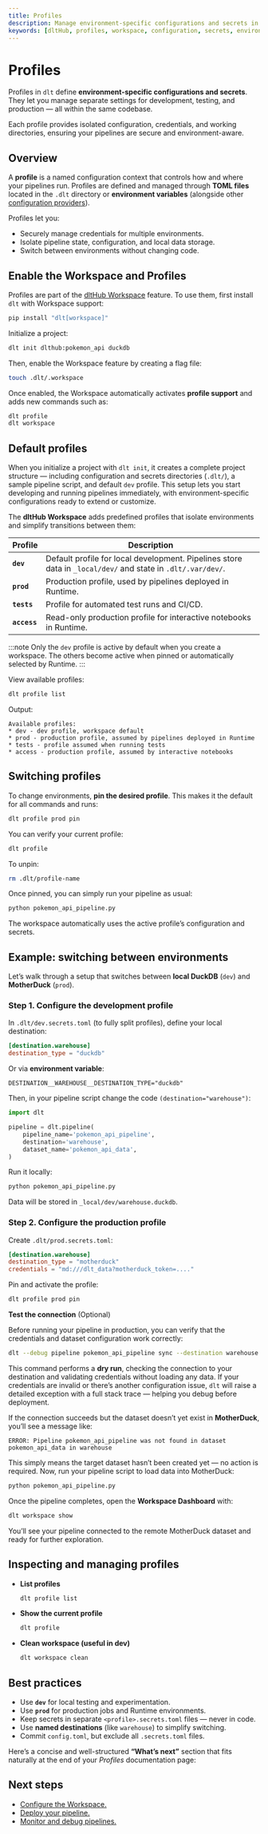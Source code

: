 ```yaml
---
title: Profiles
description: Manage environment-specific configurations and secrets in dlt and dltHub Workspace
keywords: [dltHub, profiles, workspace, configuration, secrets, environments]
---
```


# Profiles

Profiles in `dlt` define **environment-specific configurations and secrets**.
They let you manage separate settings for development, testing, and production — all within the same codebase.

Each profile provides isolated configuration, credentials, and working directories, ensuring your pipelines are secure and environment-aware.

## Overview

A **profile** is a named configuration context that controls how and where your pipelines run.
Profiles are defined and managed through **TOML files** located in the `.dlt` directory or **environment variables** (alongside other [configuration providers](../general-usage/credentials)).

Profiles let you:

* Securely manage credentials for multiple environments.
* Isolate pipeline state, configuration, and local data storage.
* Switch between environments without changing code.

## Enable the Workspace and Profiles

Profiles are part of the [dltHub Workspace](workspace) feature.
To use them, first install `dlt` with Workspace support:

```bash
pip install "dlt[workspace]"
```
Initialize a project:

```bash
dlt init dlthub:pokemon_api duckdb
```

Then, enable the Workspace feature by creating a flag file:

```bash
touch .dlt/.workspace
```

Once enabled, the Workspace automatically activates **profile support** and adds new commands such as:

```bash
dlt profile
dlt workspace
```

## Default profiles

When you initialize a project with `dlt init`, it creates a complete project structure — including configuration and secrets directories (`.dlt/`), a sample pipeline script, and default `dev` profile.
This setup lets you start developing and running pipelines immediately, with environment-specific configurations ready to extend or customize.

The **dltHub Workspace** adds predefined profiles that isolate environments and simplify transitions between them:

| Profile | Description                                                                                                 |
|----------|-------------------------------------------------------------------------------------------------------------|
| **`dev`** | Default profile for local development. Pipelines store data in `_local/dev/` and state in `.dlt/.var/dev/`. |
| **`prod`** | Production profile, used by pipelines deployed in Runtime.                                                  |
| **`tests`** | Profile for automated test runs and CI/CD.                                                                  |
| **`access`** | Read-only production profile for interactive notebooks in Runtime.                                          |

:::note
Only the `dev` profile is active by default when you create a workspace.
The others become active when pinned or automatically selected by Runtime.
:::

View available profiles:

```bash
dlt profile list
```

Output:

```text
Available profiles:
* dev - dev profile, workspace default
* prod - production profile, assumed by pipelines deployed in Runtime
* tests - profile assumed when running tests
* access - production profile, assumed by interactive notebooks
```

## Switching profiles

To change environments, **pin the desired profile**.
This makes it the default for all commands and runs:

```bash
dlt profile prod pin
```

You can verify your current profile:

```bash
dlt profile
```

To unpin:

```bash
rm .dlt/profile-name
```

Once pinned, you can simply run your pipeline as usual:

```bash
python pokemon_api_pipeline.py
```

The workspace automatically uses the active profile’s configuration and secrets.

## Example: switching between environments

Let’s walk through a setup that switches between **local DuckDB** (`dev`) and **MotherDuck** (`prod`).

### Step 1. Configure the development profile

In `.dlt/dev.secrets.toml` (to fully split profiles), define your local destination:

```toml
[destination.warehouse]
destination_type = "duckdb"
```

Or via **environment variable**:

```shell
DESTINATION__WAREHOUSE__DESTINATION_TYPE="duckdb"
```

Then, in your pipeline script change the code `(destination="warehouse")`:

```py
import dlt

pipeline = dlt.pipeline(
    pipeline_name='pokemon_api_pipeline',
    destination='warehouse',
    dataset_name='pokemon_api_data',
)
```

Run it locally:

```bash
python pokemon_api_pipeline.py
```

Data will be stored in `_local/dev/warehouse.duckdb`.


### Step 2. Configure the production profile

Create `.dlt/prod.secrets.toml`:

```toml
[destination.warehouse]
destination_type = "motherduck"
credentials = "md:///dlt_data?motherduck_token=...."
```

Pin and activate the profile:

```bash
dlt profile prod pin
```

**Test the connection** (Optional)

Before running your pipeline in production, you can verify that the credentials and dataset configuration work correctly:

```bash
dlt --debug pipeline pokemon_api_pipeline sync --destination warehouse --dataset-name pokemon_api_data
```

This command performs a **dry run**, checking the connection to your destination and validating credentials without loading any data.
If your credentials are invalid or there’s another configuration issue, `dlt` will raise a detailed exception with a full stack trace — helping you debug before deployment.

If the connection succeeds but the dataset doesn’t yet exist in **MotherDuck**, you’ll see a message like:

```text
ERROR: Pipeline pokemon_api_pipeline was not found in dataset pokemon_api_data in warehouse
```

This simply means the target dataset hasn’t been created yet — no action is required.
Now, run your pipeline script to load data into MotherDuck:

```bash
python pokemon_api_pipeline.py
```

Once the pipeline completes, open the **Workspace Dashboard** with:

```bash
dlt workspace show
```

You’ll see your pipeline connected to the remote MotherDuck dataset and ready for further exploration.


## Inspecting and managing profiles

* **List profiles**

  ```bash
  dlt profile list
  ```

* **Show the current profile**

  ```bash
  dlt profile
  ```

* **Clean workspace (useful in dev)**

  ```bash
  dlt workspace clean
  ```

## Best practices

* Use **`dev`** for local testing and experimentation.
* Use **`prod`** for production jobs and Runtime environments.
* Keep secrets in separate `<profile>.secrets.toml` files — never in code.
* Use **named destinations** (like `warehouse`) to simplify switching.
* Commit `config.toml`, but exclude all `.secrets.toml` files.


Here’s a concise and well-structured **“What’s next”** section that fits naturally at the end of your *Profiles* documentation page:

## Next steps

* [Configure the Workspace.](workspace)
* [Deploy your pipeline.](../walkthroughs/deploy-a-pipeline)
* [Monitor and debug pipelines.](../general-usage/pipeline#monitor-the-loading-progress)
